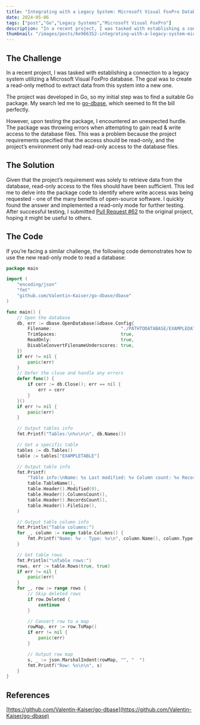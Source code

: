 ```yaml
---
title: "Integrating with a Legacy System: Microsoft Visual FoxPro Databases"
date: 2024-05-06
tags: ["post","Go","Legacy Systems","Microsoft Visual FoxPro"]
description: "In a recent project, I was tasked with establishing a connection to a legacy system utilizing a Microsoft Visual FoxPro database. The goal was to create a read-only method to extract data from this s…"
thumbnail: "/images/posts/6e966352-integrating-with-a-legacy-system-microsoft-visual-foxpro-databases-thumbnail.png"
---
```


## The Challenge


In a recent project, I was tasked with establishing a connection to a legacy system utilizing a Microsoft Visual FoxPro database. The goal was to create a read-only method to extract data from this system into a new one.


The project was developed in Go, so my initial step was to find a suitable Go package. My search led me to [go-dbase](https://github.com/Valentin-Kaiser/go-dbase), which seemed to fit the bill perfectly.


However, upon testing the package, I encountered an unexpected hurdle. The package was throwing errors when attempting to gain read & write access to the database files. This was a problem because the project requirements specified that the access should be read-only, and the project’s environment only had read-only access to the database files.


## The Solution


Given that the project’s requirement was solely to retrieve data from the database, read-only access to the files should have been sufficient. This led me to delve into the package code to identify where write access was being requested - one of the many benefits of open-source software. I quickly found the answer and implemented a read-only mode for further testing. After successful testing, I submitted [Pull Request #62](https://github.com/Valentin-Kaiser/go-dbase/pull/62) to the original project, hoping it might be useful to others.


## The Code


If you’re facing a similar challenge, the following code demonstrates how to use the new read-only mode to read a database:


```go
package main

import (
    "encoding/json"
    "fmt"
    "github.com/Valentin-Kaiser/go-dbase/dbase"
)

func main() {
    // Open the database
    db, err := dbase.OpenDatabase(&dbase.Config{
        Filename:                          "./PATHTODATABASE/EXAMPLEDATABASE.DBC",
        TrimSpaces:                        true,
        ReadOnly:                          true,
        DisableConvertFilenameUnderscores: true,
    })
    if err != nil {
        panic(err)
    }
    // Defer the close and handle any errors
    defer func() {
        if cerr := db.Close(); err == nil {
            err = cerr
        }
    }()
    if err != nil {
        panic(err)
    }

    // Output tables info
    fmt.Printf("Tables:\n%v\n\n", db.Names())

    // Get a specific table
    tables := db.Tables()
    table := tables["EXAMPLETABLE"]

    // Output table info
    fmt.Printf(
        "Table info:\nName: %s Last modified: %v Column count: %v Record count: %v File size: %v\n\n",
        table.TableName(),
        table.Header().Modified(0),
        table.Header().ColumnsCount(),
        table.Header().RecordsCount(),
        table.Header().FileSize(),
    )

    // Output table column info
    fmt.Println("Table columns:")
    for _, column := range table.Columns() {
        fmt.Printf("Name: %v - Type: %v\n", column.Name(), column.Type())
    }

    // Get table rows
    fmt.Println("\nTable rows:")
    rows, err := table.Rows(true, true)
    if err != nil {
        panic(err)
    }
    for _, row := range rows {
        // Skip deleted rows
        if row.Deleted {
            continue
        }

        // Convert row to a map
        rowMap, err := row.ToMap()
        if err != nil {
            panic(err)
        }

        // Output row map
        s, _ := json.MarshalIndent(rowMap, "", "  ")
        fmt.Printf("Row: %s\n\n", s)
    }
}
```


## References


[https://github.com/Valentin-Kaiser/go-dbase](https://github.com/Valentin-Kaiser/go-dbase)

